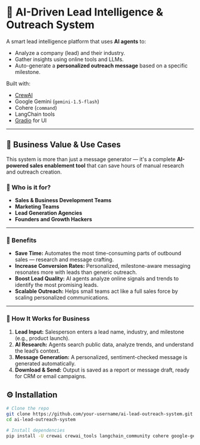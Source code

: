 # 🤖 AI-Driven Lead Intelligence & Outreach System

A smart lead intelligence platform that uses **AI agents** to:
- Analyze a company (lead) and their industry.
- Gather insights using online tools and LLMs.
- Auto-generate a **personalized outreach message** based on a specific milestone.

Built with:
- [CrewAI](https://docs.crewai.com)
- Google Gemini (`gemini-1.5-flash`)
- Cohere (`command`)
- LangChain tools
- [Gradio](https://0d56b7b215052f9670.gradio.live/) for UI

---

## 💼 Business Value & Use Cases

This system is more than just a message generator — it's a complete **AI-powered sales enablement tool** that can save hours of manual research and outreach creation.

### 🎯 Who is it for?
- **Sales & Business Development Teams**
- **Marketing Teams**
- **Lead Generation Agencies**
- **Founders and Growth Hackers**

---

### 🚀 Benefits

- **Save Time:** Automates the most time-consuming parts of outbound sales — research and message crafting.
- **Increase Conversion Rates:** Personalized, milestone-aware messaging resonates more with leads than generic outreach.
- **Boost Lead Quality:** AI agents analyze online signals and trends to identify the most promising leads.
- **Scalable Outreach:** Helps small teams act like a full sales force by scaling personalized communications.

---

### 🧩 How It Works for Business

1. **Lead Input:** Salesperson enters a lead name, industry, and milestone (e.g., product launch).
2. **AI Research:** Agents search public data, analyze trends, and understand the lead’s context.
3. **Message Generation:** A personalized, sentiment-checked message is generated automatically.
4. **Download & Send:** Output is saved as a report or message draft, ready for CRM or email campaigns.



## ⚙️ Installation

```bash
# Clone the repo
git clone https://github.com/your-username/ai-lead-outreach-system.git
cd ai-lead-outreach-system

# Install dependencies
pip install -U crewai crewai_tools langchain_community cohere google-generativeai streamlit gradio
